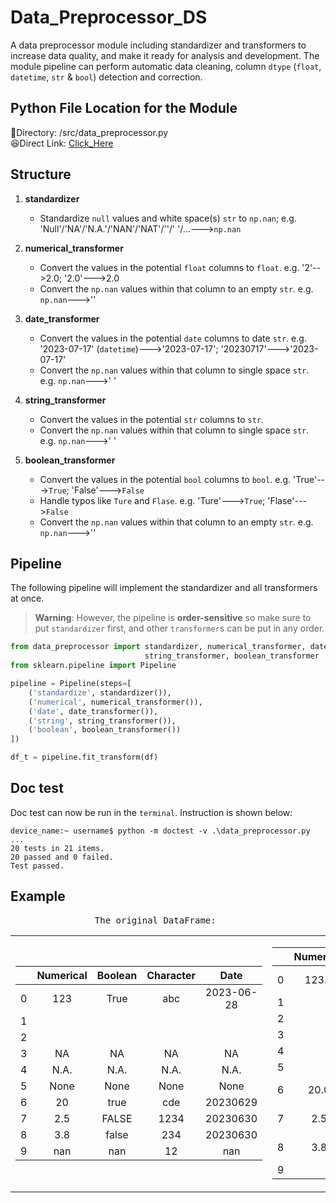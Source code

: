 # Data_Preprocessor_DS
A data preprocessor module including standardizer and transformers to increase data quality, and make it ready for analysis and development. 
The module pipeline can perform automatic data cleaning, column `dtype` (`float`, `datetime`, `str` & `bool`) detection and correction.
<br/>

## Python File Location for the Module 

:star_struck:Directory: /src/data_preprocessor.py  
:laughing:Direct Link: [Click_Here](/src/data_preprocessor.py) 

## Structure
1. **standardizer**
   - Standardize `null` values and white space(s) `str` to `np.nan`; e.g. 'Null'/'NA'/'N.A.'/'NAN'/'NAT'/''/' '/...--->`np.nan`

3. **numerical_transformer**
   - Convert the values in the potential `float` columns to `float`. e.g. '2'-->2.0; '2.0'--->2.0
   - Convert the `np.nan` values within that column to an empty `str`. e.g. `np.nan`--->''

4. **date_transformer**
   - Convert the values in the potential `date` columns to date `str`. e.g. '2023-07-17' (`datetime`)--->'2023-07-17'; '20230717'--->'2023-07-17'
   - Convert the `np.nan` values within that column to single space `str`. e.g. `np.nan`--->' '

6. **string_transformer**
   - Convert the values in the potential `str` columns to `str`.
   - Convert the `np.nan` values within that column to single space `str`. e.g. `np.nan`--->' '

7. **boolean_transformer**
   - Convert the values in the potential `bool` columns to `bool`. e.g. 'True'--->`True`; 'False'--->`False`
   - Handle typos like `Ture` and `Flase`. e.g. 'Ture'--->`True`; 'Flase'--->`False`
   - Convert the `np.nan` values within that column to an empty `str`. e.g. `np.nan`--->''

## Pipeline
The following pipeline will implement the standardizer and all transformers at once.  
> __Warning__: 
However, the pipeline is **order-sensitive** so make sure to put `standardizer` first, and other `transformer`s can be put in any order.
```python
from data_preprocessor import standardizer, numerical_transformer, date_transformer,
                              string_transformer, boolean_transformer
from sklearn.pipeline import Pipeline

pipeline = Pipeline(steps=[
    ('standardize', standardizer()),
    ('numerical', numerical_transformer()),
    ('date', date_transformer()),
    ('string', string_transformer()),
    ('boolean', boolean_transformer())
])

df_t = pipeline.fit_transform(df)
```

## Doc test
Doc test can now be run in the `terminal`. Instruction is shown below:
```console
device_name:~ username$ python -m doctest -v .\data_preprocessor.py
...
20 tests in 21 items.
20 passed and 0 failed.
Test passed.
```

## Example
<pre>
                The original DataFrame:                                   The transformed DataFrame:
</pre>
<table>
<tr>
<td>

|     | Numerical    | Boolean    | Character    | Date        |
|:---:|:------------:|:----------:|:------------:|:-----------:|
|  0  | 123          | True       | abc          | 2023-06-28  |
|  1  |              |            |              |             |
|  2  |              |            |              |             |
|  3  | NA           | NA         | NA           | NA          |
|  4  | N.A.         | N.A.       | N.A.         | N.A.        |
|  5  | None         | None       | None         | None        |
|  6  | 20           | true       | cde          | 20230629    |
|  7  | 2.5          | FALSE      | 1234         | 20230630    |
|  8  | 3.8          | false      | 234          | 20230630    |
|  9  | nan          | nan        | 12           | nan         |

</td>
<td>

|     | Numerical    | Boolean    | Character    | Date        |
|:---:|:------------:|:----------:|:------------:|:-----------:|
|  0  | 123.0        | True       | abc          | 2023-06-28  |
|  1  |              |            |              |             |
|  2  |              |            |              |             |
|  3  |              |            |              |             |
|  4  |              |            |              |             |
|  5  |              |            |              |             |
|  6  | 20.0         | True       | cde          | 2023-06-29  |
|  7  | 2.5          | False      | 1234         | 2023-06-30  |
|  8  | 3.8          | False      | 234          | 2023-06-30  |
|  9  |              |            | 12           |             |

</td>
</tr>
</table>
